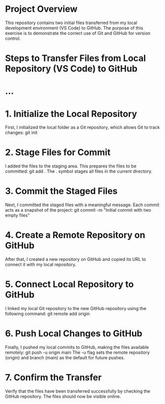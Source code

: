 # Project Overview
This repository contains two initial files transferred from my local development environment (VS Code) to GitHub. The purpose of this exercise is to demonstrate the correct use of Git and GitHub for version control.
# Steps to Transfer Files from Local Repository (VS Code) to GitHub
# ...
# 1. Initialize the Local Repository
First, I initialized the local folder as a Git repository, which allows Git to track changes:
git init
# 2. Stage Files for Commit
I added the files to the staging area. This prepares the files to be committed:
git add .
The . symbol stages all files in the current directory.
# 3. Commit the Staged Files
Next, I committed the staged files with a meaningful message. Each commit acts as a snapshot of the project:
git commit -m "Initial commit with two empty files"
# 4. Create a Remote Repository on GitHub
After that, I created a new repository on GitHub and copied its URL to connect it with my local repository.
# 5. Connect Local Repository to GitHub
I linked my local Git repository to the new GitHub repository using the following command:
git remote add origin <repository-url>
# 6. Push Local Changes to GitHub
Finally, I pushed my local commits to GitHub, making the files available remotely:
git push -u origin main
The -u flag sets the remote repository (origin) and branch (main) as the default for future pushes.
# 7. Confirm the Transfer
Verify that the files have been transferred successfully by checking the GitHub repository. The files should now be visible online.
